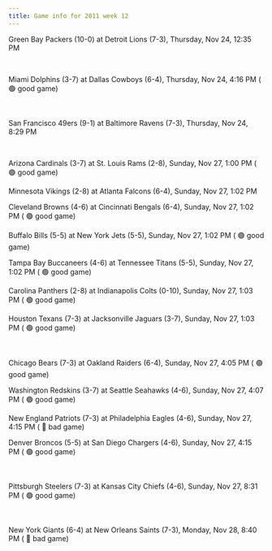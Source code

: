```yaml
---
title: Game info for 2011 week 12
---
```

Green Bay Packers (10-0) at Detroit Lions (7-3), Thursday, Nov 24, 12:35 PM


<br/>

Miami Dolphins (3-7) at Dallas Cowboys (6-4), Thursday, Nov 24, 4:16 PM (	:green_circle: good game)


<br/>

San Francisco 49ers (9-1) at Baltimore Ravens (7-3), Thursday, Nov 24, 8:29 PM


<br/>

Arizona Cardinals (3-7) at St. Louis Rams (2-8), Sunday, Nov 27, 1:00 PM (	:green_circle: good game)

Minnesota Vikings (2-8) at Atlanta Falcons (6-4), Sunday, Nov 27, 1:02 PM

Cleveland Browns (4-6) at Cincinnati Bengals (6-4), Sunday, Nov 27, 1:02 PM (	:green_circle: good game)

Buffalo Bills (5-5) at New York Jets (5-5), Sunday, Nov 27, 1:02 PM (	:green_circle: good game)

Tampa Bay Buccaneers (4-6) at Tennessee Titans (5-5), Sunday, Nov 27, 1:02 PM (	:green_circle: good game)

Carolina Panthers (2-8) at Indianapolis Colts (0-10), Sunday, Nov 27, 1:03 PM (	:green_circle: good game)

Houston Texans (7-3) at Jacksonville Jaguars (3-7), Sunday, Nov 27, 1:03 PM (	:green_circle: good game)


<br/>

Chicago Bears (7-3) at Oakland Raiders (6-4), Sunday, Nov 27, 4:05 PM (	:green_circle: good game)

Washington Redskins (3-7) at Seattle Seahawks (4-6), Sunday, Nov 27, 4:07 PM (	:green_circle: good game)

New England Patriots (7-3) at Philadelphia Eagles (4-6), Sunday, Nov 27, 4:15 PM (	:red_circle: bad game)

Denver Broncos (5-5) at San Diego Chargers (4-6), Sunday, Nov 27, 4:15 PM (	:green_circle: good game)


<br/>

Pittsburgh Steelers (7-3) at Kansas City Chiefs (4-6), Sunday, Nov 27, 8:31 PM (	:green_circle: good game)


<br/>

New York Giants (6-4) at New Orleans Saints (7-3), Monday, Nov 28, 8:40 PM (	:red_circle: bad game)


